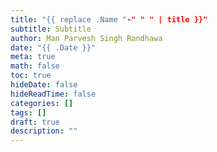 ```yaml
---
title: "{{ replace .Name "-" " " | title }}"
subtitle: Subtitle
author: Man Parvesh Singh Randhawa
date: "{{ .Date }}"
meta: true
math: false
toc: true
hideDate: false
hideReadTime: false
categories: []
tags: []
draft: true
description: ""
---
```


